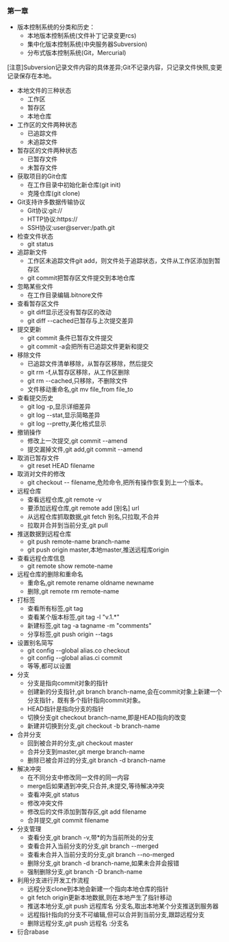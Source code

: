 ### 第一章

+ 版本控制系统的分类和历史：
  - 本地版本控制系统(文件补丁记录变更rcs)
  - 集中化版本控制系统(中央服务器Subversion)
  - 分布式版本控制系统(Git，Mercurial)

[注意]Subversion记录文件内容的具体差异;Git不记录内容，只记录文件快照,变更记录保存在本地。

+ 本地文件的三种状态
  - 工作区
  - 暂存区
  - 本地仓库
+ 工作区的文件两种状态
  - 已追踪文件
  - 未追踪文件
+ 暂存区的文件两种状态
  - 已暂存文件
  - 未暂存文件
+ 获取项目的Git仓库
  - 在工作目录中初始化新仓库(git init)
  - 克隆仓库(git clone)
+ Git支持许多数据传输协议
  - Git协议:git://
  - HTTP协议:https://
  - SSH协议:user@server:/path.git
+ 检查文件状态
  - git status
+ 追踪新文件
  - 工作区未追踪文件git add，则文件处于追踪状态，文件从工作区添加到暂存区
  - git commit把暂存区文件提交到本地仓库
+ 忽略某些文件
  - 在工作目录编辑.bitnore文件
+ 查看暂存区文件
  - git diff显示还没有暂存区的改动
  - git diff --cached已暂存与上次提交差异
+ 提交更新
  - git commit 条件已暂存文件提交
  - git commit -a会把所有已追踪文件更新和提交
+ 移除文件
  - 已追踪文件清单移除，从暂存区移除，然后提交
  - git rm -f,从暂存区移除，从工作区删除
  - git rm --cached,只移除，不删除文件
  - 文件移动重命名,git mv file_from file_to
+ 查看提交历史
  - git log -p,显示详细差异
  - git log --stat,显示简略差异
  - git log --pretty,美化格式显示
+ 撤销操作
  - 修改上一次提交,git commit --amend
  - 提交漏掉文件,git add,git commit --amend
+ 取消已暂存文件
  - git reset HEAD filename
+ 取消对文件的修改
  - git checkout -- filename,危险命令,把所有操作恢复到上一个版本。
+ 远程仓库
  - 查看远程仓库,git remote -v
  - 要添加远程仓库,git remote add [别名] url
  - 从远程仓库抓取数据,git fetch 别名,只拉取,不合并
  - 拉取并合并到当前分支,git pull
+ 推送数据到远程仓库
  - git push remote-name branch-name
  - git push origin master,本地master,推送远程库origin
+ 查看远程仓库信息
  - git remote show remote-name
+ 远程仓库的删除和重命名
  - 重命名,git remote rename oldname newname
  - 删除,git remote rm remote-name
+ 打标签
  - 查看所有标签,git tag
  - 查看某个版本标签,git tag -l "v.1.*"
  - 新建标签,git tag -a tagname -m "comments"
  - 分享标签,git push origin --tags
+ 设置别名简写
  - git config --global alias.co checkout
  - git config --global alias.ci commit
  - 等等,都可以设置
+ 分支
  - 分支是指向commit对象的指针
  - 创建新的分支指针,git branch branch-name,会在commit对象上新建一个分支指针，既有多个指针指向commit对象。
  - HEAD指针是指向分支的指针
  - 切换分支git checkout branch-name,即是HEAD指向的改变
  - 新建并切换到分支,git checkout -b branch-name
+ 合并分支
  - 回到被合并的分支,git checkout master
  - 合并分支到master,git merge branch-name
  - 删除已被合并过的分支,git branch -d branch-name
+ 解决冲突
  - 在不同分支中修改同一文件的同一内容
  - merge后如果遇到冲突,只合并,未提交,等待解决冲突
  - 查看冲突,git status
  - 修改冲突文件
  - 修改后的文件添加到暂存区,git add filename
  - 合并提交,git commit filename
+ 分支管理
  - 查看分支,git branch -v,带*的为当前所处的分支
  - 查看合并入当前分支的分支,git branch --merged
  - 查看未合并入当前分支的分支,git branch --no-merged
  - 删除分支,git branch -d branch-name,如果未合并会报错
  - 强制删除分支,git branch -D branch-name
+ 利用分支进行开发工作流程
  - 远程分支clone到本地会新建一个指向本地仓库的指针
  - git fetch origin更新本地数据,则在本地产生了指针移动
  - 推送本地分支,git push 远程库名 分支名,取出本地某个分支推送到服务器
  - 远程指针指向的分支不可编辑,但可以合并到当前分支,跟踪远程分支
  - 删除远程分支,git push 远程名 :分支名
+ 衍合rabase